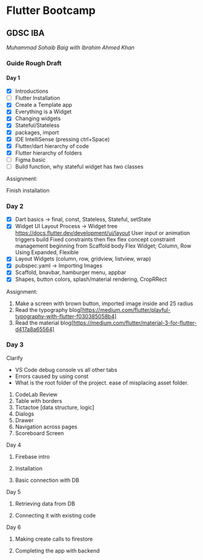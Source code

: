 # Flutter Bootcamp

## GDSC IBA

_Muhammad Sohaib Baig with Ibrahim Ahmed Khan_

### Guide Rough Draft

#### Day 1

- [x] Introductions
- [ ] Flutter Installation
- [x] Create a Template app
- [x] Everything is a Widget
- [x] Changing widgets
- [x] Stateful/Stateless
- [x] packages, import
- [x] IDE IntelliSense (pressing ctrl+Space)
- [x] Flutter/dart hierarchy of code
- [x] Flutter hierarchy of folders
- [ ] Figma basic
- [ ] Build function, why stateful widget has two classes

Assignment:

Finish installation

### Day 2

- [x] Dart basics -> final, const, Stateless, Stateful, setState
- [x] Widget UI Layout Process ->
	Widget tree https://docs.flutter.dev/development/ui/layout
	User input or animation triggers build
	Fixed constraints then flex
	flex concept
	constraint management beginning from Scaffold body
	Flex Widget; Column, Row
	Using Expanded, Flexible
- [x] Layout Widgets (column, row, gridview, listview, wrap)
- [x] pubspec.yaml -> Importing Images
- [x] Scaffold, bnavbar, hamburger menu, appbar
- [x] Shapes, button colors, splash/material rendering, CropRRect

Assignment:

1. Make a screen with brown button, imported image inside and 25 radius
2. Read the typography blog[https://medium.com/flutter/playful-typography-with-flutter-f030385058b4]
3. Read the material blog[https://medium.com/flutter/material-3-for-flutter-d417a8a65564]

### Day 3

Clarify 
- VS Code debug console vs all other tabs
- Errors caused by using const
- What is the root folder of the project. ease of misplacing asset folder.

1. CodeLab Review
2. Table with borders
3. Tictactoe \[data structure, logic]
4. Dialogs
5. Drawer
6. Navigation across pages
8. Scoreboard Screen


Day 4

1. Firebase intro

2. Installation

3. Basic connection with DB


Day 5 

1. Retrieving data from DB

2. Connecting it with existing code

Day 6 

1. Making create calls to firestore

2. Completing the app with backend
